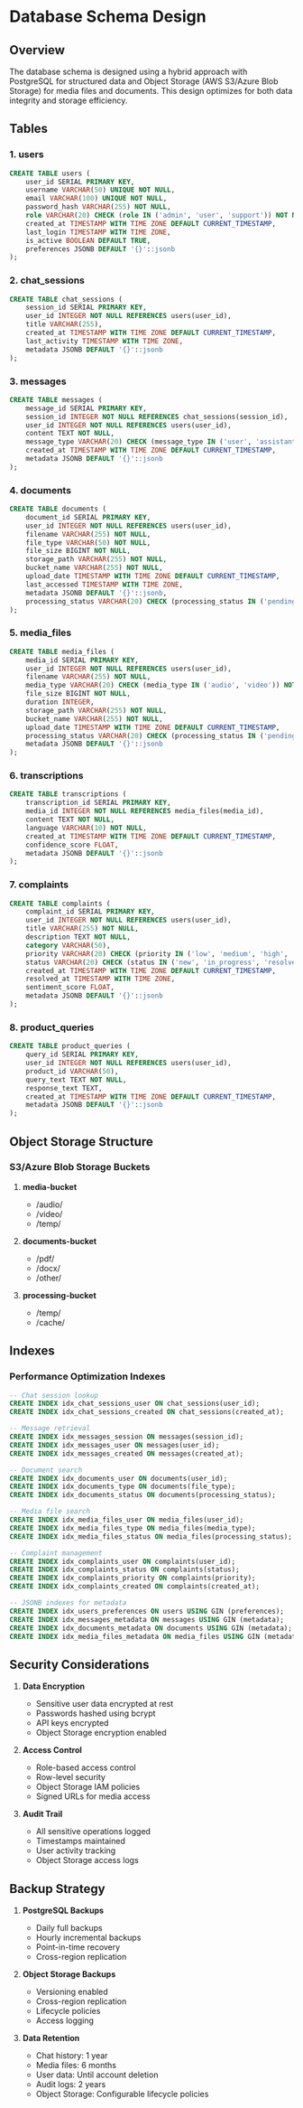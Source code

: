 # Database Schema Design

## Overview

The database schema is designed using a hybrid approach with PostgreSQL for structured data and Object Storage (AWS S3/Azure Blob Storage) for media files and documents. This design optimizes for both data integrity and storage efficiency.

## Tables

### 1. users

```sql
CREATE TABLE users (
    user_id SERIAL PRIMARY KEY,
    username VARCHAR(50) UNIQUE NOT NULL,
    email VARCHAR(100) UNIQUE NOT NULL,
    password_hash VARCHAR(255) NOT NULL,
    role VARCHAR(20) CHECK (role IN ('admin', 'user', 'support')) NOT NULL,
    created_at TIMESTAMP WITH TIME ZONE DEFAULT CURRENT_TIMESTAMP,
    last_login TIMESTAMP WITH TIME ZONE,
    is_active BOOLEAN DEFAULT TRUE,
    preferences JSONB DEFAULT '{}'::jsonb
);
```

### 2. chat_sessions

```sql
CREATE TABLE chat_sessions (
    session_id SERIAL PRIMARY KEY,
    user_id INTEGER NOT NULL REFERENCES users(user_id),
    title VARCHAR(255),
    created_at TIMESTAMP WITH TIME ZONE DEFAULT CURRENT_TIMESTAMP,
    last_activity TIMESTAMP WITH TIME ZONE,
    metadata JSONB DEFAULT '{}'::jsonb
);
```

### 3. messages

```sql
CREATE TABLE messages (
    message_id SERIAL PRIMARY KEY,
    session_id INTEGER NOT NULL REFERENCES chat_sessions(session_id),
    user_id INTEGER NOT NULL REFERENCES users(user_id),
    content TEXT NOT NULL,
    message_type VARCHAR(20) CHECK (message_type IN ('user', 'assistant', 'system')) NOT NULL,
    created_at TIMESTAMP WITH TIME ZONE DEFAULT CURRENT_TIMESTAMP,
    metadata JSONB DEFAULT '{}'::jsonb
);
```

### 4. documents

```sql
CREATE TABLE documents (
    document_id SERIAL PRIMARY KEY,
    user_id INTEGER NOT NULL REFERENCES users(user_id),
    filename VARCHAR(255) NOT NULL,
    file_type VARCHAR(50) NOT NULL,
    file_size BIGINT NOT NULL,
    storage_path VARCHAR(255) NOT NULL,
    bucket_name VARCHAR(255) NOT NULL,
    upload_date TIMESTAMP WITH TIME ZONE DEFAULT CURRENT_TIMESTAMP,
    last_accessed TIMESTAMP WITH TIME ZONE,
    metadata JSONB DEFAULT '{}'::jsonb,
    processing_status VARCHAR(20) CHECK (processing_status IN ('pending', 'processing', 'completed', 'failed')) NOT NULL
);
```

### 5. media_files

```sql
CREATE TABLE media_files (
    media_id SERIAL PRIMARY KEY,
    user_id INTEGER NOT NULL REFERENCES users(user_id),
    filename VARCHAR(255) NOT NULL,
    media_type VARCHAR(20) CHECK (media_type IN ('audio', 'video')) NOT NULL,
    file_size BIGINT NOT NULL,
    duration INTEGER,
    storage_path VARCHAR(255) NOT NULL,
    bucket_name VARCHAR(255) NOT NULL,
    upload_date TIMESTAMP WITH TIME ZONE DEFAULT CURRENT_TIMESTAMP,
    processing_status VARCHAR(20) CHECK (processing_status IN ('pending', 'processing', 'completed', 'failed')) NOT NULL,
    metadata JSONB DEFAULT '{}'::jsonb
);
```

### 6. transcriptions

```sql
CREATE TABLE transcriptions (
    transcription_id SERIAL PRIMARY KEY,
    media_id INTEGER NOT NULL REFERENCES media_files(media_id),
    content TEXT NOT NULL,
    language VARCHAR(10) NOT NULL,
    created_at TIMESTAMP WITH TIME ZONE DEFAULT CURRENT_TIMESTAMP,
    confidence_score FLOAT,
    metadata JSONB DEFAULT '{}'::jsonb
);
```

### 7. complaints

```sql
CREATE TABLE complaints (
    complaint_id SERIAL PRIMARY KEY,
    user_id INTEGER NOT NULL REFERENCES users(user_id),
    title VARCHAR(255) NOT NULL,
    description TEXT NOT NULL,
    category VARCHAR(50),
    priority VARCHAR(20) CHECK (priority IN ('low', 'medium', 'high', 'urgent')) NOT NULL,
    status VARCHAR(20) CHECK (status IN ('new', 'in_progress', 'resolved', 'closed')) NOT NULL,
    created_at TIMESTAMP WITH TIME ZONE DEFAULT CURRENT_TIMESTAMP,
    resolved_at TIMESTAMP WITH TIME ZONE,
    sentiment_score FLOAT,
    metadata JSONB DEFAULT '{}'::jsonb
);
```

### 8. product_queries

```sql
CREATE TABLE product_queries (
    query_id SERIAL PRIMARY KEY,
    user_id INTEGER NOT NULL REFERENCES users(user_id),
    product_id VARCHAR(50),
    query_text TEXT NOT NULL,
    response_text TEXT,
    created_at TIMESTAMP WITH TIME ZONE DEFAULT CURRENT_TIMESTAMP,
    metadata JSONB DEFAULT '{}'::jsonb
);
```

## Object Storage Structure

### S3/Azure Blob Storage Buckets

1. **media-bucket**

   - /audio/
   - /video/
   - /temp/

2. **documents-bucket**

   - /pdf/
   - /docx/
   - /other/

3. **processing-bucket**
   - /temp/
   - /cache/

## Indexes

### Performance Optimization Indexes

```sql
-- Chat session lookup
CREATE INDEX idx_chat_sessions_user ON chat_sessions(user_id);
CREATE INDEX idx_chat_sessions_created ON chat_sessions(created_at);

-- Message retrieval
CREATE INDEX idx_messages_session ON messages(session_id);
CREATE INDEX idx_messages_user ON messages(user_id);
CREATE INDEX idx_messages_created ON messages(created_at);

-- Document search
CREATE INDEX idx_documents_user ON documents(user_id);
CREATE INDEX idx_documents_type ON documents(file_type);
CREATE INDEX idx_documents_status ON documents(processing_status);

-- Media file search
CREATE INDEX idx_media_files_user ON media_files(user_id);
CREATE INDEX idx_media_files_type ON media_files(media_type);
CREATE INDEX idx_media_files_status ON media_files(processing_status);

-- Complaint management
CREATE INDEX idx_complaints_user ON complaints(user_id);
CREATE INDEX idx_complaints_status ON complaints(status);
CREATE INDEX idx_complaints_priority ON complaints(priority);
CREATE INDEX idx_complaints_created ON complaints(created_at);

-- JSONB indexes for metadata
CREATE INDEX idx_users_preferences ON users USING GIN (preferences);
CREATE INDEX idx_messages_metadata ON messages USING GIN (metadata);
CREATE INDEX idx_documents_metadata ON documents USING GIN (metadata);
CREATE INDEX idx_media_files_metadata ON media_files USING GIN (metadata);
```

## Security Considerations

1. **Data Encryption**

   - Sensitive user data encrypted at rest
   - Passwords hashed using bcrypt
   - API keys encrypted
   - Object Storage encryption enabled

2. **Access Control**

   - Role-based access control
   - Row-level security
   - Object Storage IAM policies
   - Signed URLs for media access

3. **Audit Trail**
   - All sensitive operations logged
   - Timestamps maintained
   - User activity tracking
   - Object Storage access logs

## Backup Strategy

1. **PostgreSQL Backups**

   - Daily full backups
   - Hourly incremental backups
   - Point-in-time recovery
   - Cross-region replication

2. **Object Storage Backups**

   - Versioning enabled
   - Cross-region replication
   - Lifecycle policies
   - Access logging

3. **Data Retention**
   - Chat history: 1 year
   - Media files: 6 months
   - User data: Until account deletion
   - Audit logs: 2 years
   - Object Storage: Configurable lifecycle policies
